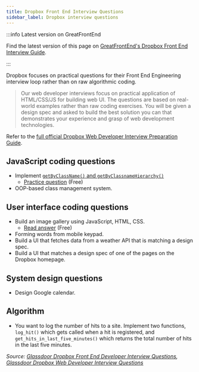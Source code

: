 ```yaml
---
title: Dropbox Front End Interview Questions
sidebar_label: Dropbox interview questions
---
```


:::info Latest version on GreatFrontEnd

Find the latest version of this page on [GreatFrontEnd's Dropbox Front End Interview Guide](https://www.greatfrontend.com/interviews/company/dropbox/questions-guides?utm_source=frontendinterviewhandbook&utm_medium=referral&gnrs=frontendinterviewhandbook).

:::

Dropbox focuses on practical questions for their Front End Engineering interview loop rather than on raw algorithmic coding.

> Our web developer interviews focus on practical application of HTML/CSS/JS for building web UI. The questions are based on real-world examples rather than raw coding exercises. You will be given a design spec and asked to build the best solution you can that demonstrates your experience and grasp of web development technologies.

Refer to the [full official Dropbox Web Developer Interview Preparation Guide](/guides/dropbox-web-developer-guide.pdf).

## JavaScript coding questions

- Implement [`getByClassName()` and `getByClassnameHierarchy()`](https://leetcode.com/discuss/interview-question/427896/Dropbox-or-Phone-Screen-or-Implement-getByClassName-and-getByClassnameHierarchy)
  - [Practice question](https://www.greatfrontend.com/questions/javascript/get-elements-by-class-name?utm_source=frontendinterviewhandbook&utm_medium=referral&gnrs=frontendinterviewhandbook) (Free)
- OOP-based class management system.

## User interface coding questions

- Build an image gallery using JavaScript, HTML, CSS.
  - [Read answer](https://www.greatfrontend.com/questions/system-design/image-carousel?utm_source=frontendinterviewhandbook&utm_medium=referral&gnrs=frontendinterviewhandbook) (Free)
- Forming words from mobile keypad.
- Build a UI that fetches data from a weather API that is matching a design spec.
- Build a UI that matches a design spec of one of the pages on the Dropbox homepage.

## System design questions

- Design Google calendar.

## Algorithm

- You want to log the number of hits to a site. Implement two functions, `log_hit()` which gets called when a hit is registered, and `get_hits_in_last_five_minutes()` which returns the total number of hits in the last five minutes.

_Source: [Glassdoor Dropbox Front End Developer Interview Questions](https://www.glassdoor.sg/Interview/Dropbox-Front-End-Developer-Interview-Questions-EI_IE415350.0,7_KO8,27.htm), [Glassdoor Dropbox Web Developer Interview Questions](https://www.glassdoor.sg/Interview/Dropbox-Web-Developer-Interview-Questions-EI_IE415350.0,7_KO8,21.htm?filter.jobTitleFTS=Web+Developer)_
